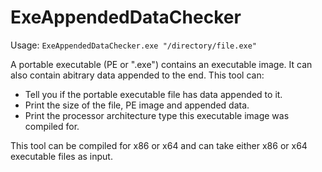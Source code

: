 # ExeAppendedDataChecker

Usage: `ExeAppendedDataChecker.exe "/directory/file.exe"`

A portable executable (PE or ".exe") contains an executable image. It can also contain abitrary data appended to the end. This tool can:

* Tell you if the portable executable file has data appended to it.
* Print the size of the file, PE image and appended data. 
* Print the processor architecture type this executable image was compiled for.

This tool can be compiled for x86 or x64 and can take either x86 or x64 executable files as input.
